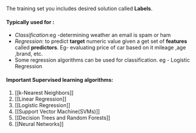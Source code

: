 The training set you includes desired solution called **Labels**.

#### Typically used for :
-  *Classification*:eg -determining weather an email is spam or ham
- *Regression*: to predict **target** numeric value given a get set of **features** called **predictors**. Eg- evaluating price of car based on it mileage ,age ,brand, etc.
- Some regression algorithms can be used for classification. eg - Logistic Regression 

#### Important Supervised learning algorithms:
1. [[k-Nearest Neighbors]]
2. [[Linear Regression]]
3. [[Logistic Regression]]
4. [[Support Vector Machine(SVMs)]]
5. [[Decision Trees and Random Forests]]
6. [[Neural Networks]]

